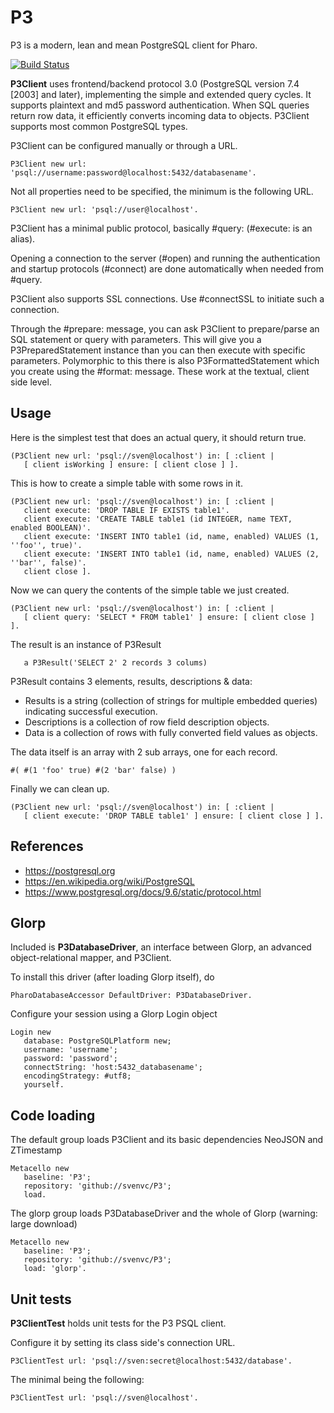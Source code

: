 # P3

P3 is a modern, lean and mean PostgreSQL client for Pharo.

[![Build Status](https://travis-ci.org/svenvc/P3.svg?branch=master)](https://travis-ci.org/svenvc/P3)

**P3Client** uses frontend/backend protocol 3.0 (PostgreSQL version 7.4 [2003] and later),
implementing the simple and extended query cycles. 
It supports plaintext and md5 password authentication.
When SQL queries return row data, it efficiently converts incoming data to objects.
P3Client supports most common PostgreSQL types.

P3Client can be configured manually or through a URL.

```smalltalk
P3Client new url: 'psql://username:password@localhost:5432/databasename'.
```

Not all properties need to be specified, the minimum is the following URL.

```smalltalk
P3Client new url: 'psql://user@localhost'.
```

P3Client has a minimal public protocol, basically #query: (#execute: is an alias).

Opening a connection to the server (#open) and running the authentication
and startup protocols (#connect) are done automatically when needed from #query.

P3Client also supports SSL connections. Use #connectSSL to initiate such a connection.

Through the #prepare: message, you can ask P3Client to prepare/parse an SQL statement or
query with parameters. This will give you a P3PreparedStatement instance than you can then
execute with specific parameters. Polymorphic to this there is also P3FormattedStatement
which you create using the #format: message. These work at the textual, client side level.


## Usage

Here is the simplest test that does an actual query, it should return true.

```smalltalk
(P3Client new url: 'psql://sven@localhost') in: [ :client |
   [ client isWorking ] ensure: [ client close ] ].
```

This is how to create a simple table with some rows in it.

```smalltalk
(P3Client new url: 'psql://sven@localhost') in: [ :client |
   client execute: 'DROP TABLE IF EXISTS table1'.
   client execute: 'CREATE TABLE table1 (id INTEGER, name TEXT, enabled BOOLEAN)'.
   client execute: 'INSERT INTO table1 (id, name, enabled) VALUES (1, ''foo'', true)'.
   client execute: 'INSERT INTO table1 (id, name, enabled) VALUES (2, ''bar'', false)'.
   client close ].
```

Now we can query the contents of the simple table we just created.

```smalltalk
(P3Client new url: 'psql://sven@localhost') in: [ :client |
   [ client query: 'SELECT * FROM table1' ] ensure: [ client close ] ].
```

The result is an instance of P3Result

```smalltalk
   a P3Result('SELECT 2' 2 records 3 colums)
```

P3Result contains 3 elements,  results, descriptions & data:
- Results is a string (collection of strings for multiple embedded queries) indicating successful execution.
- Descriptions is a collection of row field description objects.
- Data is a collection of rows with fully converted field values as objects.

The data itself is an array with 2 sub arrays, one for each record.

```smalltalk
#( #(1 'foo' true) #(2 'bar' false) )
```

Finally we can clean up.

```smalltalk
(P3Client new url: 'psql://sven@localhost') in: [ :client |
   [ client execute: 'DROP TABLE table1' ] ensure: [ client close ] ].
```


## References

-  https://postgresql.org
-  https://en.wikipedia.org/wiki/PostgreSQL
-  https://www.postgresql.org/docs/9.6/static/protocol.html


## Glorp

Included is **P3DatabaseDriver**, an interface between Glorp, an advanced object-relational mapper, and P3Client.

To install this driver (after loading Glorp itself), do

```smalltalk
PharoDatabaseAccessor DefaultDriver: P3DatabaseDriver.
```

Configure your session using a Glorp Login object

```smalltalk
Login new
   database: PostgreSQLPlatform new;
   username: 'username';
   password: 'password';
   connectString: 'host:5432_databasename';
   encodingStrategy: #utf8;
   yourself.
```


## Code loading

The default group loads P3Client and its basic dependencies NeoJSON and ZTimestamp

```smalltalk
Metacello new
   baseline: 'P3';
   repository: 'github://svenvc/P3';
   load.
```

The glorp group loads P3DatabaseDriver and the whole of Glorp (warning: large download)

```smalltalk
Metacello new
   baseline: 'P3';
   repository: 'github://svenvc/P3';
   load: 'glorp'.
```

## Unit tests

**P3ClientTest** holds unit tests for the P3 PSQL client.

Configure it by setting its class side's connection URL.

```smalltalk
P3ClientTest url: 'psql://sven:secret@localhost:5432/database'.
```

The minimal being the following:

```smalltalk
P3ClientTest url: 'psql://sven@localhost'.
```
